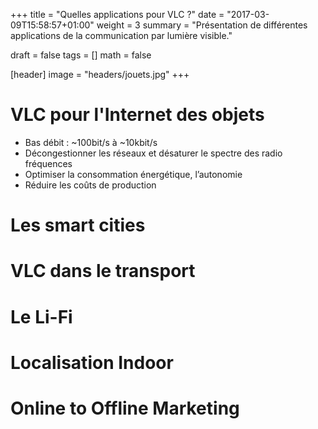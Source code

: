 +++
title   = "Quelles applications pour VLC ?"
date    = "2017-03-09T15:58:57+01:00"
weight  = 3
summary = "Présentation de différentes applications de la communication par lumière visible."

draft   = false
tags    = []
math    = false

[header]
    image = "headers/jouets.jpg"
+++

# VLC pour l'Internet des objets
- Bas débit : ~100bit/s à ~10kbit/s 
- Décongestionner les réseaux et désaturer le spectre des radio fréquences
- Optimiser la consommation énergétique, l’autonomie
- Réduire les coûts de production

# Les smart cities

# VLC dans le transport

# Le Li-Fi

# Localisation Indoor

# Online to Offline Marketing



